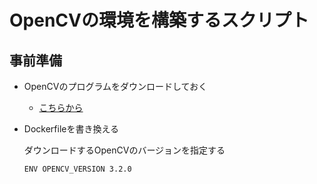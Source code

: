# OpenCVの環境を構築するスクリプト

## 事前準備

+ OpenCVのプログラムをダウンロードしておく
  + [こちらから](https://github.com/opencv/opencv/releases)
+ Dockerfileを書き換える
  
  ダウンロードするOpenCVのバージョンを指定する

  ```
  ENV OPENCV_VERSION 3.2.0
  ```
